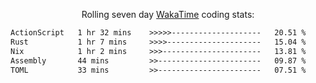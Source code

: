 <p align="center">Rolling seven day <a href="https://wakatime.com/@syrkis"/>WakaTime</a> coding stats:</p>
<!--START_SECTION:waka-->

```txt
ActionScript   1 hr 32 mins    >>>>>--------------------   20.51 %
Rust           1 hr 7 mins     >>>>---------------------   15.04 %
Nix            1 hr 2 mins     >>>----------------------   13.81 %
Assembly       44 mins         >>-----------------------   09.87 %
TOML           33 mins         >>-----------------------   07.51 %
```

<!--END_SECTION:waka-->
